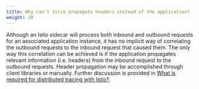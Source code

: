 ```yaml
---
title: Why can't Istio propagate headers instead of the application?
weight: 20
---
```


Although an Istio sidecar will process both inbound and outbound requests for an associated application instance, it has no implicit way of correlating
the outbound requests to the inbound request that caused them. The only way this correlation can be achieved is if the application
propagates relevant information (i.e. headers) from the inbound request to the outbound requests. Header propagation may be accomplished through client
libraries or manually. Further discussion is provided in [What is required for distributed tracing with Istio?](/help/faq/distributed-tracing/how-to-support-tracing.md).
